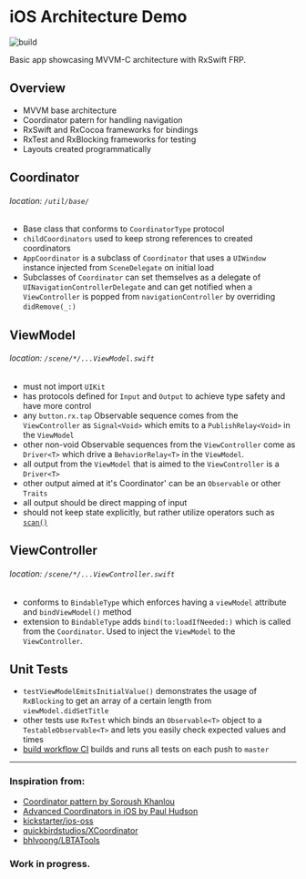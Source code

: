 # iOS Architecture Demo
![build](https://github.com/arblitroshani/iOS-Architecture-Demo/workflows/build/badge.svg?branch=master)

Basic app showcasing MVVM-C architecture with RxSwift FRP.

## Overview

- MVVM base architecture
- Coordinator patern for handling navigation
- RxSwift and RxCocoa frameworks for bindings
- RxTest and RxBlocking frameworks for testing
- Layouts created programmatically

## Coordinator  
###### location: `/util/base/`
  - Base class that conforms to `CoordinatorType` protocol
  - `childCoordinators` used to keep strong references to created coordinators
  - `AppCoordinator` is a subclass of `Coordinator` that uses a `UIWindow` instance injected from  `SceneDelegate` on initial load
  - Subclasses of `Coordinator` can set themselves as a delegate of `UINavigationControllerDelegate` and can get notified when a `ViewController` is popped from `navigationController` by overriding `didRemove(_:)`
  
## ViewModel
###### location: `/scene/*/...ViewModel.swift`
- must not import `UIKit`
- has protocols defined for `Input` and `Output` to achieve type safety and have more control
- any `button.rx.tap` Observable sequence comes from the `ViewController` as `Signal<Void>` which emits to a `PublishRelay<Void>` in the `ViewModel`
- other non-void Observable sequences from the `ViewController` come as `Driver<T>` which drive a `BehaviorRelay<T>` in the `ViewModel`.
- all output from the `ViewModel` that is aimed to the `ViewController` is a `Driver<T>`
- other output aimed at it's Coordinator' can be an `Observable` or other `Traits`
- all output should be direct mapping of input
- should not keep state explicitly, but rather utilize operators such as [`scan()`](http://reactivex.io/documentation/operators/scan.html)

## ViewController
###### location: `/scene/*/...ViewController.swift`
- conforms to `BindableType` which enforces having a `viewModel` attribute and `bindViewModel()` method
- extension to `BindableType` adds `bind(to:loadIfNeeded:)` which is called from the `Coordinator`. Used to inject the `ViewModel` to the `ViewController`.

## Unit Tests
- `testViewModelEmitsInitialValue()` demonstrates the usage of `RxBlocking` to get an array of a certain length from `viewModel.didSetTitle`
- other tests use `RxTest` which binds an `Observable<T>` object to a `TestableObservable<T>` and lets you easily check expected values and times
- [build workflow CI](https://github.com/arblitroshani/iOS-Architecture-Demo/actions?query=workflow%3Abuild) builds and runs all tests on each push to `master`

----

### Inspiration from:
- [Coordinator pattern by Soroush Khanlou](https://khanlou.com/2015/01/the-coordinator/)
- [Advanced Coordinators in iOS by Paul Hudson](https://www.hackingwithswift.com/articles/175/advanced-coordinator-pattern-tutorial-ios)
- [kickstarter/ios-oss](https://github.com/kickstarter/ios-oss)
- [quickbirdstudios/XCoordinator](https://github.com/quickbirdstudios/XCoordinator)
- [bhlvoong/LBTATools](https://github.com/bhlvoong/LBTATools)

### Work in progress.

